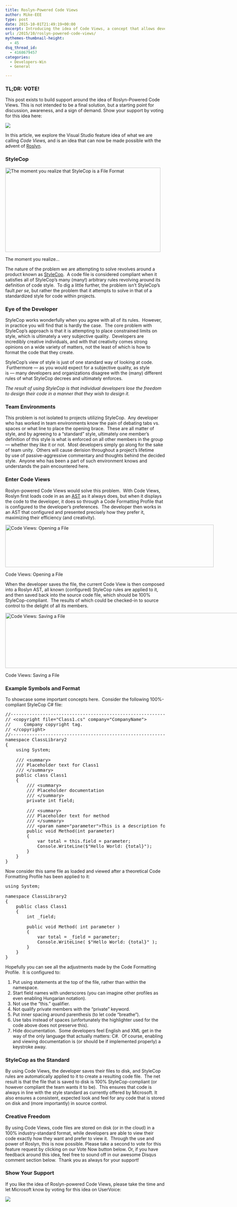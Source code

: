 ```yaml
---
title: Roslyn-Powered Code Views
author: Mike-EEE
type: post
date: 2015-10-01T21:49:19+00:00
excerpt: Introducing the idea of Code Views, a concept that allows developers to uniquely code their applications in a team/shared environment.
url: /2015/10/roslyn-powered-code-views/
mythemes-thumbnail-height:
  - 45
dsq_thread_id:
  - 4168679457
categories:
  - Developers-Win
  - General

---
```

### TL;DR: VOTE!

This post exists to build support around the idea of Roslyn-Powered Code Views. This is not intended to be a final solution, but a starting point for discussion, awareness, and a sign of demand. Show your support by voting for this idea here:

<div class="push-button-container"><div class="push-button">
</div><a class="w-inline-block top-lighting" href="http://visualstudio.uservoice.com/forums/121579-visual-studio/suggestions/10020390-enable-roslyn-powered-code-views" target="_blank"><div class="glass-insert" data-ix="blink" style="transition: opacity 500ms ease-in-out; opacity: 0;"></div><img class="push-button-vote-text" src="http://uploads.webflow.com/55e079ccd960e71226582014/55d09ab72123fb7e3e46b1cd_Vote%20Now!%20Text.svg" /></a></div>

In this article, we explore the Visual Studio feature idea of what we are calling _Code Views,_ and is an idea that can now be made possible with the advent of <a href="https://github.com/dotnet/roslyn" target="_blank">Roslyn</a>.

### StyleCop

<div id="attachment_327" style="width: 500px" class="wp-caption aligncenter">
  <a href="/wp-content/uploads/2015/09/ielz0.jpg"><img class="size-full wp-image-327" src="/wp-content/uploads/2015/09/ielz0.jpg" alt="The moment you realize that StyleCop is a File Format" width="490" height="266" srcset="/wp-content/uploads/2015/09/ielz0.jpg 490w, /wp-content/uploads/2015/09/ielz0-300x163.jpg 300w" sizes="(max-width: 490px) 100vw, 490px" /></a>
  
  <p class="wp-caption-text">
    The moment you realize&#8230;
  </p>
</div>

The nature of the problem we are attempting to solve revolves around a product known as <a href="https://stylecop.codeplex.com/" target="_blank">StyleCop</a>.  A code file is considered compliant when it satisfies all of StyleCop&#8217;s many (many!) arbitrary rules revolving around its definition of code style.  To dig a little further, the problem isn&#8217;t StyleCop&#8217;s fault _per se_, but rather the problem that it attempts to solve in that of a standardized style for code within projects.

### Eye of the Developer

StyleCop works wonderfully when you agree with all of its rules.  However, in practice you will find that is hardly the case.  The core problem with StyleCop&#8217;s approach is that it is attempting to place constrained limits on style, which is ultimately a very subjective quality.  Developers are incredibly creative individuals, and with that creativity comes strong opinions on a wide variety of matters, not the least of which is how to format the code that they create.

StyleCop&#8217;s view of style is just of one standard way of looking at code.  Furthermore &#8212; as you would expect for a subjective quality, as style is &#8212; many developers and organizations disagree with the (many) different rules of what StyleCop decrees and ultimately enforces.

_The result of using StyleCop is that individual developers lose the freedom to design their code in a manner that they wish to design it._

### Team Environments

This problem is not isolated to projects utilizing StyleCop.  Any developer who has worked in team environments know the pain of debating tabs vs. spaces or what line to place the opening brace.  These are all matter of style, and by agreeing to a &#8220;standard&#8221; style, ultimately one member&#8217;s definition of this style is what is enforced on all other members in the group &#8212; whether they like it or not.  Most developers simply go along for the sake of team unity.  Others will cause derision throughout a project&#8217;s lifetime by use of passive-aggressive commentary and thoughts behind the decided style.  Anyone who has been a part of such environment knows and understands the pain encountered here.

### Enter Code Views

Roslyn-powered Code Views would solve this problem.  With Code Views, Roslyn first loads code in as an <a href="https://en.wikipedia.org/wiki/Abstract_syntax_tree" target="_blank">AST</a> as it always does, but when it displays the code to the developer, it does so through a Code Formatting Profile that is configured to the developer&#8217;s preferences.  The developer then works in an AST that configured and presented precisely how they prefer it, maximizing their efficiency (and creativity).

<div id="attachment_311" style="width: 668px" class="wp-caption aligncenter">
  <a href="/wp-content/uploads/2015/09/Open.png"><img class="wp-image-311 size-full" src="/wp-content/uploads/2015/09/Open.png" alt="Code Views: Opening a File" width="658" height="134" srcset="/wp-content/uploads/2015/09/Open.png 658w, /wp-content/uploads/2015/09/Open-300x61.png 300w" sizes="(max-width: 658px) 100vw, 658px" /></a>
  
  <p class="wp-caption-text">
    Code Views: Opening a File
  </p>
</div>

When the developer saves the file, the current Code View is then composed into a Roslyn AST, all known (configured) StyleCop rules are applied to it, and then saved back into the source code file, which should be 100% StyleCop-compliant.  The results of which could be checked-in to source control to the delight of all its members.

<div id="attachment_308" style="width: 751px" class="wp-caption aligncenter">
  <a href="/wp-content/uploads/2015/09/Save.png"><img class="wp-image-308 size-full" title="Code Views: Saving a File" src="/wp-content/uploads/2015/09/Save.png" alt="Code Views: Saving a File" width="741" height="174" srcset="/wp-content/uploads/2015/09/Save.png 741w, /wp-content/uploads/2015/09/Save-300x70.png 300w" sizes="(max-width: 741px) 100vw, 741px" /></a>
  
  <p class="wp-caption-text">
    Code Views: Saving a File
  </p>
</div>

### Example Symbols and Format

To showcase some important concepts here.  Consider the following 100%-compliant StyleCop C# file:

<pre class="EnlighterJSRAW" data-enlighter-language="csharp">//-----------------------------------------------------------------------
// &lt;copyright file="Class1.cs" company="CompanyName"&gt;
//     Company copyright tag.
// &lt;/copyright&gt;
//-----------------------------------------------------------------------
namespace ClassLibrary2
{
    using System;
 
    /// &lt;summary&gt;
    /// Placeholder text for Class1
    /// &lt;/summary&gt;
    public class Class1
    {
        /// &lt;summary&gt;
        /// Placeholder documentation 
        /// &lt;/summary&gt;
        private int field;
 
        /// &lt;summary&gt;
        /// Placeholder text for method
        /// &lt;/summary&gt;
        /// &lt;param name="parameter"&gt;This is a description for parameter&lt;/param&gt;
        public void Method(int parameter)
        {
            var total = this.field = parameter;
            Console.WriteLine($"Hello World: {total}");
        }
    }
}</pre>

Now consider this same file as loaded and viewed after a theoretical Code Formatting Profile has been applied to it:

<pre class="EnlighterJSRAW" data-enlighter-language="csharp">using System;
 
namespace ClassLibrary2
{
    public class Class1
    {
        int _field;
 
        public void Method( int parameter )
        {
            var total = _field = parameter;
            Console.WriteLine( $"Hello World: {total}" );
        }
    }
}</pre>

Hopefully you can see all the adjustments made by the Code Formatting Profile.  It is configured to:

  1. Put using statements at the top of the file, rather than within the namespace.
  2. Start field names with underscores (you can imagine other profiles as even enabling Hungarian notation).
  3. Not use the &#8220;this.&#8221; qualifier.
  4. Not qualify private members with the &#8220;private&#8221; keyword.
  5. Put inner spacing around parenthesis (to let code &#8220;breathe&#8221;).
  6. Use tabs instead of spaces (unfortunately the highlighter used for the code above does not preserve this).
  7. Hide documentation.  Some developers feel English and XML get in the way of the only language that actually matters: C#.  Of course, enabling and viewing documentation is (or should be if implemented properly) a keystroke away.

### StyleCop as the Standard

By using Code Views, the developer saves their files to disk, and StyleCop rules are automatically applied to it to create a resulting code file.  The net result is that the file that is saved to disk is 100% StyleCop-compliant (or however compliant the team wants it to be).  This ensures that code is always in line with the style standard as currently offered by Microsoft. It also ensures a consistent, expected look and feel for any code that is stored on disk and (more importantly) in source control.

### Creative Freedom

By using Code Views, code files are stored on disk (or in the cloud) in a 100% industry-standard format, while developers are able to view their code exactly how they want and prefer to view it.  Through the use and power of Roslyn, this is now possible. Please take a second to vote for this feature request by clicking on our Vote Now button below. Or, if you have feedback around this idea, feel free to sound off in our awesome Disqus comment section below.  Thank you as always for your support!

### Show Your Support

If you like the idea of Roslyn-powered Code Views, please take the time and let Microsoft know by voting for this idea on UserVoice:

<div class="push-button-container"><div class="push-button">
</div><a class="w-inline-block top-lighting" href="http://visualstudio.uservoice.com/forums/121579-visual-studio/suggestions/10020390-enable-roslyn-powered-code-views" target="_blank"><div class="glass-insert" data-ix="blink" style="transition: opacity 500ms ease-in-out; opacity: 0;"></div><img class="push-button-vote-text" src="http://uploads.webflow.com/55e079ccd960e71226582014/55d09ab72123fb7e3e46b1cd_Vote%20Now!%20Text.svg" /></a></div>